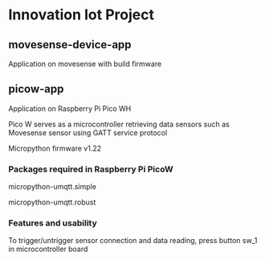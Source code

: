 # Innovation Iot Project

## movesense-device-app

Application on movesense with build firmware

## picow-app

Application on Raspberry Pi Pico WH

Pico W serves as a microcontroller retrieving data sensors such as Movesense sensor using GATT service protocol

Micropython firmware v1.22

### Packages required in Raspberry Pi PicoW

micropython-umqtt.simple

micropython-umqtt.robust

### Features and usability

To trigger/untrigger sensor connection and data reading, press button sw_1 in microcontroller board
